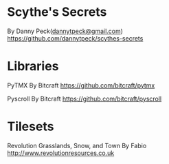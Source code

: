 # Scythe's Secrets
By Danny Peck(dannytpeck@gmail.com)
https://github.com/dannytpeck/scythes-secrets

# Libraries
PyTMX
By Bitcraft
https://github.com/bitcraft/pytmx

Pyscroll
By Bitcraft
https://github.com/bitcraft/pyscroll

# Tilesets
Revolution Grasslands, Snow, and Town
By Fabio
http://www.revolutionresources.co.uk
